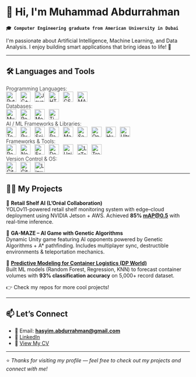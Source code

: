 # 👋 Hi, I'm Muhammad Abdurrahman

**`🎓 Computer Engineering graduate from American University in Dubai`**

I'm passionate about Artificial Intelligence, Machine Learning, and Data Analysis. I enjoy building smart applications that bring ideas to life! 🚀 

---

## 🛠️ Languages and Tools 

<span style="font-size:14px; font-weight:300;">Programming Languages:</span>  
<img align="left" alt="Python" width="28px" style="padding-right:8px;" src="https://cdn.jsdelivr.net/gh/devicons/devicon/icons/python/python-original.svg"/>
<img align="left" alt="C++" width="28px" style="padding-right:8px;" src="https://cdn.jsdelivr.net/gh/devicons/devicon/icons/cplusplus/cplusplus-original.svg"/>
<img align="left" alt="JavaScript" width="28px" style="padding-right:8px;" src="https://cdn.jsdelivr.net/gh/devicons/devicon/icons/javascript/javascript-original.svg"/>
<img align="left" alt="HTML5" width="28px" style="padding-right:8px;" src="https://cdn.jsdelivr.net/gh/devicons/devicon/icons/html5/html5-original.svg"/>
<img align="left" alt="CSS3" width="28px" style="padding-right:8px;" src="https://cdn.jsdelivr.net/gh/devicons/devicon/icons/css3/css3-original.svg"/>
<img align="left" alt="MATLAB" width="28px" style="padding-right:8px;" src="https://cdn.jsdelivr.net/gh/devicons/devicon/icons/matlab/matlab-original.svg"/>
<br/>

<span style="font-size:14px; font-weight:300;">Databases:</span>  
<img align="left" alt="MySQL" width="28px" style="padding-right:8px;" src="https://cdn.jsdelivr.net/gh/devicons/devicon/icons/mysql/mysql-original.svg"/>
<img align="left" alt="PostgreSQL" width="28px" style="padding-right:8px;" src="https://cdn.jsdelivr.net/gh/devicons/devicon/icons/postgresql/postgresql-original.svg"/>
<img align="left" alt="MongoDB" width="28px" style="padding-right:8px;" src="https://cdn.jsdelivr.net/gh/devicons/devicon/icons/mongodb/mongodb-original.svg"/>
<img align="left" alt="TimescaleDB" width="28px" style="padding-right:8px;" src="https://avatars.githubusercontent.com/u/45122330?s=200&v=4"/>
<br/>

<span style="font-size:14px; font-weight:300;">AI / ML Frameworks & Libraries:</span>  
<img align="left" alt="TensorFlow" width="28px" style="padding-right:8px;" src="https://cdn.jsdelivr.net/gh/devicons/devicon/icons/tensorflow/tensorflow-original.svg"/>
<img align="left" alt="PyTorch" width="28px" style="padding-right:8px;" src="https://cdn.jsdelivr.net/gh/devicons/devicon/icons/pytorch/pytorch-original.svg"/>
<img align="left" alt="Scikit-learn" width="28px" style="padding-right:8px;" src="https://upload.wikimedia.org/wikipedia/commons/0/05/Scikit_learn_logo_small.svg"/>
<img align="left" alt="Pandas" width="28px" style="padding-right:8px;" src="https://cdn.jsdelivr.net/gh/devicons/devicon/icons/pandas/pandas-original.svg"/>
<img align="left" alt="Matplotlib" width="28px" style="padding-right:8px;" src="https://matplotlib.org/_static/images/logo2.svg"/>
<img align="left" alt="Seaborn" width="28px" style="padding-right:8px;" src="https://seaborn.pydata.org/_images/logo-mark-lightbg.svg"/>
<img align="left" alt="OpenCV" width="28px" style="padding-right:8px;" src="https://cdn.jsdelivr.net/gh/devicons/devicon/icons/opencv/opencv-original.svg"/>
<img align="left" alt="Hugging Face" width="28px" style="padding-right:8px;" src="https://huggingface.co/front/assets/huggingface_logo-noborder.svg"/>
<img align="left" alt="Ultralytics" width="28px" style="padding-right:8px;" src="https://avatars.githubusercontent.com/u/26833451?s=200&v=4"/>
<br/>

<span style="font-size:14px; font-weight:300;">Frameworks & Tools:</span>  
<img align="left" alt="React" width="28px" style="padding-right:8px;" src="https://cdn.jsdelivr.net/gh/devicons/devicon/icons/react/react-original.svg"/>
<img align="left" alt="NestJS" width="28px" style="padding-right:8px;" src="https://nestjs.com/img/logo-small.svg"/>
<img align="left" alt="Express.js" width="28px" style="padding-right:8px;" src="https://cdn.jsdelivr.net/gh/devicons/devicon/icons/express/express-original.svg"/>
<img align="left" alt="Docker" width="28px" style="padding-right:8px;" src="https://cdn.jsdelivr.net/gh/devicons/devicon/icons/docker/docker-original.svg"/>
<img align="left" alt="Unity" width="28px" style="padding-right:8px;" src="https://cdn.jsdelivr.net/gh/devicons/devicon/icons/unity/unity-original.svg"/>
<img align="left" alt="LaTeX" width="28px" style="padding-right:8px;" src="https://cdn.jsdelivr.net/gh/devicons/devicon/icons/latex/latex-original.svg"/>
<img align="left" alt="Trello" width="28px" style="padding-right:8px;" src="https://cdn.jsdelivr.net/gh/devicons/devicon/icons/trello/trello-original.svg"/>
<br/>

<span style="font-size:14px; font-weight:300;">Version Control & OS:</span>  
<img align="left" alt="Git" width="28px" style="padding-right:8px;" src="https://cdn.jsdelivr.net/gh/devicons/devicon/icons/git/git-original.svg"/>
<img align="left" alt="GitHub" width="28px" style="padding-right:8px;" src="https://cdn.jsdelivr.net/gh/devicons/devicon/icons/github/github-original.svg"/>
<img align="left" alt="Linux" width="28px" style="padding-right:8px;" src="https://cdn.jsdelivr.net/gh/devicons/devicon/icons/linux/linux-original.svg"/>
<br/>

---

## 👷‍♂️  My Projects

🔹 **Retail Shelf AI (L’Oréal Collaboration)**  
YOLOv11-powered retail shelf monitoring system with edge–cloud deployment using NVIDIA Jetson + AWS. Achieved **85% mAP@0.5** with real-time inference.  

🔹 **GA-MAZE – AI Game with Genetic Algorithms**  
Dynamic Unity game featuring AI opponents powered by Genetic Algorithms + A* pathfinding. Includes multiplayer sync, destructible environments & teleportation mechanics.  

🔹 **[Predictive Modeling for Container Logistics (DP World)](https://github.com/abdurrahman-03/Predictive-Modeling-for-Container-Logistics-DP-World-)**  
Built ML models (Random Forest, Regression, KNN) to forecast container volumes with **93% classification accuracy** on 5,000+ record dataset.  

👉 Check my repos for more cool projects!

---

## 📫 Let’s Connect

- 📧 Email: **hasyim.abdurrahman@gmail.com**  
- 💼 [LinkedIn]([https://www.linkedin.com/in/muhammad-abdurrahman](https://www.linkedin.com/in/muhammad-abdurrahman-433565286/))  
- 📄 [View My CV](./Muhammad_Abdurrahman_CV.pdf)

---
⭐️ *Thanks for visiting my profile — feel free to check out my projects and connect with me!*
